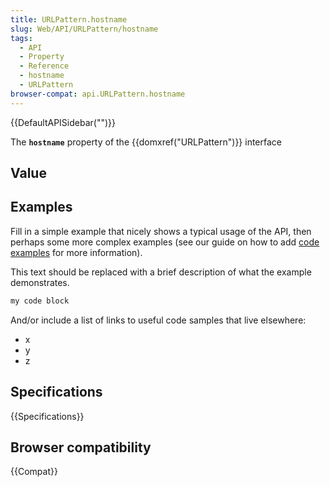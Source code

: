 ```yaml
---
title: URLPattern.hostname
slug: Web/API/URLPattern/hostname
tags:
  - API
  - Property
  - Reference
  - hostname
  - URLPattern
browser-compat: api.URLPattern.hostname
---
```

{{DefaultAPISidebar("")}}

The **`hostname`** property of the {{domxref("URLPattern")}} interface 

## Value



## Examples

Fill in a simple example that nicely shows a typical usage of the API, then perhaps some more complex examples (see our guide on how to add [code examples](/en-US/docs/MDN/Contribute/Structures/Code_examples) for more information).

This text should be replaced with a brief description of what the example demonstrates.

```js
my code block
```

And/or include a list of links to useful code samples that live elsewhere:

*   x
*   y
*   z

## Specifications

{{Specifications}}

## Browser compatibility

{{Compat}}


